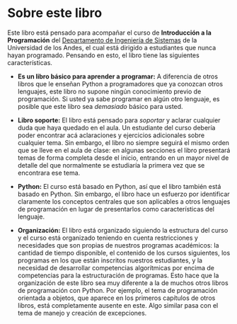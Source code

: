 # Sobre este libro

Este libro está pensado para acompañar el curso de **Introducción a la Programación** del [Departamento de Ingeniería de Sistemas](http://sistemas.uniandes.edu.co) de la Universidad de los Andes, el cual está dirigido a estudiantes que nunca hayan programado. Pensando en esto, el libro tiene las siguientes características.

* **Es un libro básico para aprender a programar:** A diferencia de otros libros que le enseñan Python a programadores que ya conozcan otros lenguajes, este libro no supone ningún conocimiento previo de programación. Si usted ya sabe programar en algún otro lenguaje, es posible que este libro sea *demasiado* básico para usted.

* **Libro soporte:** El libro está pensado para *soportar* y aclarar cualquier duda que haya quedado en el aula. Un estudiante del curso debería poder encontrar acá aclaraciones y ejercicios adicionales sobre cualquier tema. Sin embargo, el libro no siempre seguirá el mismo orden que se lleve en el aula de clase: en algunas secciones el libro presentará temas de forma completa desde el inicio, entrando en un mayor nivel de detalle del que normalmente se estudiaría la primera vez que se encontrara ese tema.

* **Python:** El curso está basado en Python, así que el libro también está basado en Python. Sin embargo, el libro hace un esfuerzo por identificar claramente los conceptos centrales que son aplicables a otros lenguajes de programación en lugar de presentarlos como características del lenguaje.

* **Organización:** El libro está organizado siguiendo la estructura del curso y el curso está organizado teniendo en cuenta restricciones y necesidades que son propias de nuestros programas académicos: la cantidad de tiempo disponible, el contenido de los cursos siguientes, los programas en los que están inscritos nuestros estudiantes, y la necesidad de desarrollar competencias algorítmicas por encima de competencias para la estructuración de programas. Esto hace que la organización de este libro sea muy diferente a la de muchos otros libros de programación con Python. Por ejemplo, el tema de programación orientada a objetos, que aparece en los primeros capítulos de otros libros, está completamente ausente en este. Algo similar pasa con el tema de manejo y creación de excepciones.




